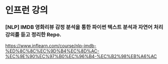 # 인프런 강의  

### [NLP] IMDB 영화리뷰 감정 분석을 통한 파이썬 텍스트 분석과 자연어 처리 강의를 듣고 정리한 Repo.  
https://www.inflearn.com/course/nlp-imdb-%ED%8C%8C%EC%9D%B4%EC%8D%AC-%EC%9E%90%EC%97%B0%EC%96%B4-%EC%B2%98%EB%A6%AC

